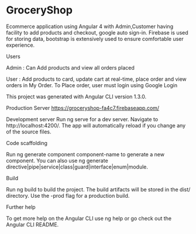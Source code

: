 # GroceryShop
Ecommerce application using Angular 4 with Admin,Customer having facility to add products and checkout, google auto sign-in.
Firebase is used for storing data, bootstrap is extensively used to ensure comfortable user experience.

Users 

Admin : Can Add products and view all orders placed

User  : Add products to card, update cart at real-time, place order and view orders in My Order. To Place order, user must login using Google Login

This project was generated with Angular CLI version 1.3.0.

Production Server
https://groceryshop-fa4c7.firebaseapp.com/

Development server
Run ng serve for a dev server. Navigate to http://localhost:4200/. The app will automatically reload if you change any of the source files.


Code scaffolding

Run ng generate component component-name to generate a new component. You can also use ng generate directive|pipe|service|class|guard|interface|enum|module.

Build

Run ng build to build the project. The build artifacts will be stored in the dist/ directory. Use the -prod flag for a production build.

Further help

To get more help on the Angular CLI use ng help or go check out the Angular CLI README.
